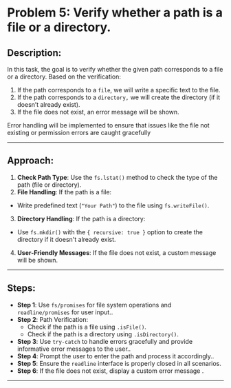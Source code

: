 # Problem 5: Verify whether a path is a file or a directory.

## Description:
In this task, the goal is to verify whether the given path corresponds to a file or a directory. Based on the verification:

1. If the path corresponds to a `file`, we will write a specific text to the file.
2. If the path corresponds to a `directory,` we will create the directory (if it doesn’t already exist).
3. If the file does not exist, an error message will be shown.

Error handling will be implemented to ensure that issues like the file not existing or permission errors are caught gracefully

---

## Approach:
1. **Check Path Type**: Use the `fs.lstat()` method to check the type of the path (file or directory).
2. **File Handling**: If the path is a file:
- Write predefined text (`"Your Path"`) to the file using `fs.writeFile()`.
3. **Directory Handling**: If the path is a directory:
- Use `fs.mkdir()` with the `{ recursive: true }` option to create the directory if it doesn't already exist.
4. **User-Friendly Messages**: If the file does not exist, a custom message will be shown.

---

## Steps:
- **Step 1**:  Use `fs/promises` for file system operations and `readline/promises` for user input..
- **Step 2**: Path Verification:
    - Check if the path is a file using `.isFile()`.
    - Check if the path is a directory using `.isDirectory()`.
- **Step 3**: Use `try-catch` to handle errors gracefully and provide informative error messages to the user..
- **Step 4**: Prompt the user to enter the path and process it accordingly..
- **Step 5**: Ensure the `readline` interface is properly closed in all scenarios.
- **Step 6**: If the file does not exist, display a custom error message .
---



